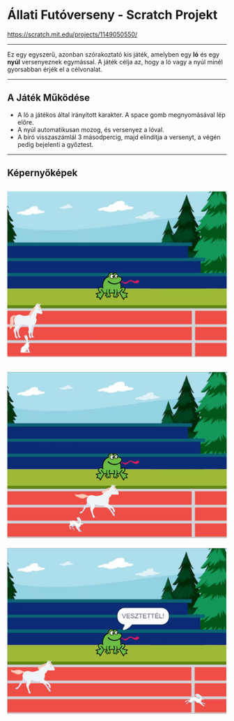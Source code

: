 # Állati Futóverseny - Scratch Projekt

https://scratch.mit.edu/projects/1149050550/

---

Ez egy egyszerű, azonban szórakoztató kis játék, amelyben egy **ló** és egy **nyúl** versenyeznek egymással. A játék célja az, hogy a ló vagy a nyúl minél gyorsabban érjék el a célvonalat.

---

## A Játék Működése
   - A ló a játékos által irányított karakter. A space gomb megnyomásával lép előre.
   - A nyúl automatikusan mozog, és versenyez a lóval.
   - A bíró visszaszámlál 3 másodpercig, majd elindítja a versenyt,  a végén pedig bejelenti a győztest.

---

## Képernyőképek

![Kezdőállapot](kezdoallapot.jpg)
---
![Futam közben](futam_kozbe.jpg)
---
![Vesztettél](vesztettel.jpg)
